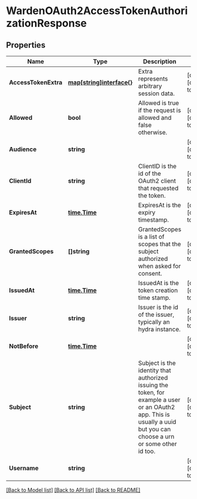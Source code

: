 # WardenOAuth2AccessTokenAuthorizationResponse

## Properties
Name | Type | Description | Notes
------------ | ------------- | ------------- | -------------
**AccessTokenExtra** | [**map[string]interface{}**](interface{}.md) | Extra represents arbitrary session data. | [optional] [default to null]
**Allowed** | **bool** | Allowed is true if the request is allowed and false otherwise. | [optional] [default to null]
**Audience** | **string** |  | [optional] [default to null]
**ClientId** | **string** | ClientID is the id of the OAuth2 client that requested the token. | [optional] [default to null]
**ExpiresAt** | [**time.Time**](time.Time.md) | ExpiresAt is the expiry timestamp. | [optional] [default to null]
**GrantedScopes** | **[]string** | GrantedScopes is a list of scopes that the subject authorized when asked for consent. | [optional] [default to null]
**IssuedAt** | [**time.Time**](time.Time.md) | IssuedAt is the token creation time stamp. | [optional] [default to null]
**Issuer** | **string** | Issuer is the id of the issuer, typically an hydra instance. | [optional] [default to null]
**NotBefore** | [**time.Time**](time.Time.md) |  | [optional] [default to null]
**Subject** | **string** | Subject is the identity that authorized issuing the token, for example a user or an OAuth2 app. This is usually a uuid but you can choose a urn or some other id too. | [optional] [default to null]
**Username** | **string** |  | [optional] [default to null]

[[Back to Model list]](../README.md#documentation-for-models) [[Back to API list]](../README.md#documentation-for-api-endpoints) [[Back to README]](../README.md)


